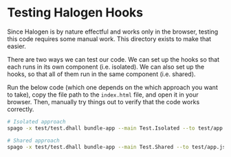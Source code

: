 # Testing Halogen Hooks

Since Halogen is by nature effectful and works only in the browser, testing this code requires some manual work. This directory exists to make that easier.

There are two ways we can test our code. We can set up the hooks so that each runs in its own component (i.e. isolated). We can also set up the hooks, so that all of them run in the same component (i.e. shared).

Run the below code (which one depends on the which approach you want to take), copy the file path to the `index.html` file, and open it in your browser. Then, manually try things out to verify that the code works correctly.
```bash
# Isolated approach
spago -x test/test.dhall bundle-app --main Test.Isolated --to test/app.js

# Shared approach
spago -x test/test.dhall bundle-app --main Test.Shared --to test/app.js
```
